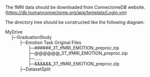 The fMRI data should be downloaded from ConnectomeDB website.
(https://db.humanconnectome.org/app/template/Login.vm)

The directory tree should be constructed like the following diagram.

MyDrive  
&emsp;	├─GraduationStudy  
&emsp;&emsp;&emsp;			├─Emotion Task Original Files  
&emsp;&emsp;&emsp;&emsp;&emsp;            ├─######_3T_tfMRI_EMOTION_preproc.zip  
&emsp;&emsp;&emsp;&emsp;&emsp;            ├─@@@@@@_3T_tfMRI_EMOTION_preproc.zip  
&emsp;&emsp;&emsp;&emsp;&emsp;        	  ├─......  
&emsp;&emsp;&emsp;&emsp;&emsp;            ├─&&&&&&_3T_tfMRI_EMOTION_preproc.zip  
&emsp;&emsp;&emsp;      ├─DatasetSplit  
